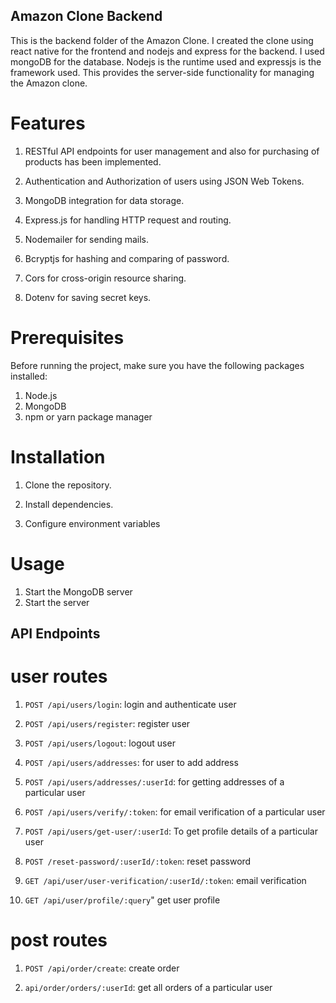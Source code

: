## Amazon Clone Backend

This is the backend folder of the Amazon Clone.
I created the clone using react native for the frontend and nodejs and express for the backend. I used mongoDB for the database.
Nodejs is the runtime used and expressjs is the framework used. This provides the server-side functionality for managing the Amazon clone.

# Features

1. RESTful API endpoints for user management and also for purchasing of products has been implemented.

1. Authentication and Authorization of users using JSON Web Tokens.

1. MongoDB integration for data storage.

1. Express.js for handling HTTP request and routing.

1. Nodemailer for sending mails.

1. Bcryptjs for hashing and comparing of password.

1. Cors for cross-origin resource sharing.

1. Dotenv for saving secret keys.

# Prerequisites

Before running the project, make sure you have the following packages installed:

1. Node.js
1. MongoDB
1. npm or yarn package manager

# Installation

1. Clone the repository.

1. Install dependencies.

1. Configure environment variables

# Usage

1. Start the MongoDB server
1. Start the server

## API Endpoints

# user routes

1. `POST /api/users/login`: login and authenticate user

1. `POST /api/users/register`: register user

1. `POST /api/users/logout`: logout user

1. `POST /api/users/addresses`: for user to add address

1. `POST /api/users/addresses/:userId`: for getting addresses of a particular user

1. `POST /api/users/verify/:token`: for email verification of a particular user

1. `POST /api/users/get-user/:userId`: To get profile details of a particular user

1. `POST /reset-password/:userId/:token`: reset password

1. `GET /api/user/user-verification/:userId/:token`: email verification

1. `GET /api/user/profile/:query`" get user profile

# post routes

1. `POST /api/order/create`: create order

1. `api/order/orders/:userId`: get all orders of a particular user
